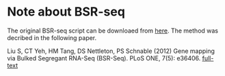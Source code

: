 # Note about BSR-seq

The original BSR-seq script can be downloaed from [here](https://schnablelab.plantgenomics.iastate.edu/software/BSR-Seq/BSRSeq.R.2014-09-28.zip). The method was decribed in the following paper.

Liu S, CT Yeh, HM Tang, DS Nettleton, PS Schnable (2012) Gene mapping via Bulked Segregant RNA-Seq (BSR-Seq). PLoS ONE, 7(5): e36406. [full-text](http://schnablelab.plantgenomics.iastate.edu/publications/download.cgi?id=108)
